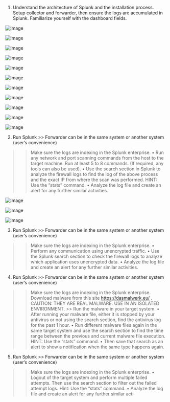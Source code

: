 1. Understand the architecture of Splunk and the installation process. Setup collector and
forwarder, then ensure the logs are accumulated in Splunk. Familiarize yourself with the
dashboard fields.

![image](https://github.com/sh3bu/CyberSecurity_lab/assets/67383098/eb75c78f-6132-4ef2-a12c-ad8dc4dffd57)


![image](https://github.com/sh3bu/CyberSecurity_lab/assets/67383098/95e0c63a-5717-41e5-9711-7b7205c4191e)

![image](https://github.com/sh3bu/CyberSecurity_lab/assets/67383098/cbec10cd-e377-4948-ab3f-a33cda1df4d2)

![image](https://github.com/sh3bu/CyberSecurity_lab/assets/67383098/27f86ec8-9c3a-467e-afc1-8a61fc1cde0b)

![image](https://github.com/sh3bu/CyberSecurity_lab/assets/67383098/c67ec615-206e-483b-8c50-a7a2633d55b4)

![image](https://github.com/sh3bu/CyberSecurity_lab/assets/67383098/7f0b01b8-2658-422a-9636-76212117e86a)

![image](https://github.com/sh3bu/CyberSecurity_lab/assets/67383098/c30bf234-d648-4d51-94bb-c7d137949b6c)

![image](https://github.com/sh3bu/CyberSecurity_lab/assets/67383098/f27d846b-2014-49c3-8a52-3530b9b0f0db)

![image](https://github.com/sh3bu/CyberSecurity_lab/assets/67383098/806da74d-4538-453f-914f-89420340d247)


![image](https://github.com/sh3bu/CyberSecurity_lab/assets/67383098/8f3f391e-a19d-4d74-9948-c836fd73d3fb)

![image](https://github.com/sh3bu/CyberSecurity_lab/assets/67383098/2ea3fddc-a62d-4364-b57e-57fb951f9ec1)



2. Run Splunk >> Forwarder can be in the same system or another system (user’s convenience)
>>Make sure the logs are indexing in the Splunk enterprise.
• Run any network and port scanning commands from the host to the target machine.
Run at least 5 to 8 commands. (If required, any tools can also be used).
• Use the search section in Splunk to analyze the firewall logs to find the log of the above
process and the exact IP from where the scan was performed. HINT: Use the “stats”
command.
• Analyze the log file and create an alert for any further similar activities.

![image](https://github.com/sh3bu/CyberSecurity_lab/assets/67383098/f9cc87de-f58b-4cb3-9f5b-d035fda84cab)

![image](https://github.com/sh3bu/CyberSecurity_lab/assets/67383098/8bd89654-888b-4c15-b540-1825ed800ed7)

![image](https://github.com/sh3bu/CyberSecurity_lab/assets/67383098/793e81f6-64b3-4feb-b2a2-549c9f71ac61)


3. Run Splunk >> Forwarder can be in the same system or another system (user’s convenience)
>>Make sure the logs are indexing in the Splunk enterprise.
• Perform any communication using unencrypted traffic.
• Use the Splunk search section to check the firewall logs to analyze which application
uses unencrypted data.
• Analyze the log file and create an alert for any further similar activities.




4. Run Splunk >> Forwarder can be in the same system or another system (user’s convenience)
>>Make sure the logs are indexing in the Splunk enterprise. Download malware from this site
https://dasmalwerk.eu/ . CAUTION: THEY ARE REAL MALWARE. USE IN AN ISOLATED
ENVIRONMENT. >> Run the malware in your target system.
• After running your malware file, either it is stopped by your antivirus or not using the
search section, find the antivirus log for the past 1 hour.
• Run different malware files again in the same target system and use the search section
to find the time range between the previous and current malware file execution. HINT:
Use the “stats” command.
• Then save that search as an alert to show a notification when the same type happens
again.


5. Run Splunk >> Forwarder can be in the same system or another system (user’s convenience)
>>Make sure the logs are indexing in the Splunk enterprise.
• Logout of the target system and perform multiple failed attempts. Then use the search
section to filter out the failed attempt logs. Hint: Use the “stats” command.
• Analyze the log file and create an alert for any further similar acti
